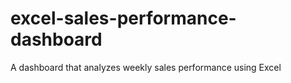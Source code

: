 # excel-sales-performance-dashboard
 A dashboard that analyzes weekly sales performance using Excel
